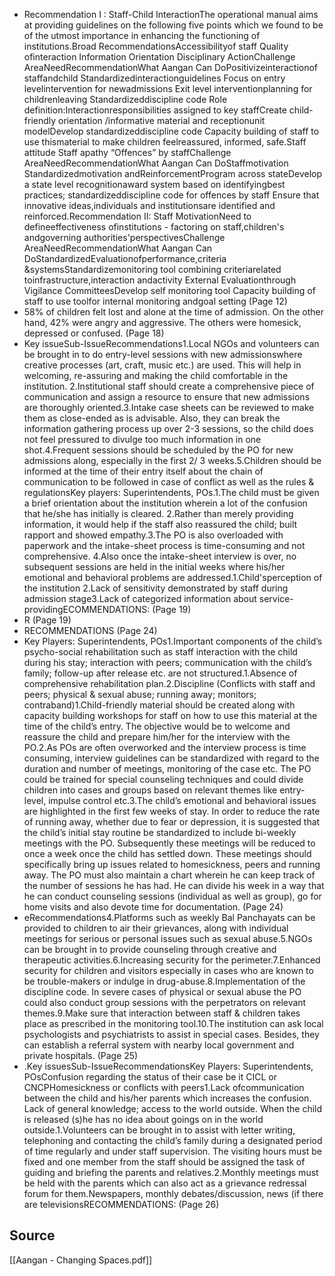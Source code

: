 - Recommendation I : Staff-Child InteractionThe operational manual aims at providing guidelines on the following five points which we found to be of the utmost importance in enhancing the functioning of institutions.Broad RecommendationsAccessibilityof staff Quality ofinteraction Information Orientation Disciplinary ActionChallenge AreaNeedRecommendationWhat Aangan Can DoPositivizeinteractionof staffandchild Standardizedinteractionguidelines  Focus on entry levelintervention for newadmissions Exit level interventionplanning for childrenleaving Standardizeddiscipline code  Role definition:Interactionresponsibilities assigned to key staffCreate child-friendly orientation /informative material  and receptionunit modelDevelop standardizeddiscipline code Capacity building of staff to use thismaterial to make children feelreassured, informed, safe.Staff attitude Staff apathy “Offences” by staffChallenge AreaNeedRecommendationWhat Aangan Can DoStaffmotivation Standardizedmotivation andReinforcementProgram across stateDevelop a state level recognitionaward system based on identifyingbest practices; standardizeddiscipline code for offences by staff Ensure that innovative ideas,individuals and institutionsare identified and reinforced.Recommendation II: Staff MotivationNeed to defineeffectiveness ofinstitutions - factoring on staff,children's andgoverning authorities'perspectivesChallenge AreaNeedRecommendationWhat Aangan Can DoStandardizedEvaluationofperformance,criteria &systemsStandardizemonitoring tool combining criteriarelated toinfrastructure,interaction andactivity External Evaluationthrough Vigilance CommitteesDevelop self monitoring tool  Capacity building of staff to use toolfor internal monitoring andgoal setting   (Page 12)
- 58% of children felt lost and alone at the time of admission. On the other hand, 42% were angry and aggressive. The others were homesick, depressed or confused. (Page 18)
- Key issueSub-IssueRecommendations1.Local NGOs and volunteers can be brought in to do entry-level sessions with new admissionswhere creative processes (art, craft, music etc.) are used. This will help in welcoming, re-assuring and making the child comfortable in the institution. 2.Institutional staff should create a comprehensive piece of communication and assign a resource to ensure that new admissions are thoroughly oriented.3.Intake case sheets can be reviewed to make them as close-ended as is advisable. Also, they can break the information gathering process up over 2-3 sessions, so the child does not feel pressured to divulge too much information in one shot.4.Frequent sessions should be scheduled by the PO for new admissions along, especially in the first 2/ 3 weeks.5.Children should be informed at the time of their entry itself about the chain of communication to be followed in case of conflict as well as the rules & regulationsKey players: Superintendents, POs.1.The child must be given a brief orientation about the institution wherein a lot of the confusion that he/she has initially is cleared. 2.Rather than merely providing information, it would help if the staff also reassured the child; built rapport and showed empathy.3.The PO is also overloaded with paperwork and the intake-sheet process is time-consuming and not comprehensive. 4.Also once the intake-sheet interview is over, no subsequent sessions are held in the initial weeks where his/her emotional and behavioral problems are addressed.1.Child'sperception of  the institution 2.Lack of sensitivity demonstrated by staff during admission stage3.Lack of categorized information about service-providingECOMMENDATIONS: (Page 19)
- R (Page 19)
- RECOMMENDATIONS (Page 24)
- Key Players: Superintendents, POs1.Important components of the child’s psycho-social rehabilitation such as staff interaction with the child during his stay; interaction with peers; communication with the child’s family; follow-up after release etc. are not structured.1.Absence of comprehensive rehabilitation plan.2.Discipline (Conflicts with staff and peers; physical & sexual abuse; running away; monitors; contraband)1.Child-friendly material should be created along with capacity building workshops for staff on how to use this material at the time of the child’s entry. The objective would be to welcome and reassure the child and prepare him/her for the interview with the PO.2.As POs are often overworked and the interview process is time consuming, interview guidelines can be standardized with regard to the duration and number of meetings, monitoring of the case etc. The PO could be trained for special counseling techniques and could divide children into cases and groups based on relevant themes like entry-level, impulse control etc.3.The child’s emotional and behavioral issues are highlighted in the first few weeks of stay. In order to reduce the rate of running away, whether due to fear or depression, it is suggested that the child’s initial stay routine be standardized to include bi-weekly meetings with the PO. Subsequently these meetings will be reduced to once a week once the child has settled down. These meetings should specifically bring up issues related to homesickness, peers and running away. The PO must also maintain a chart wherein he can keep track of the number of sessions he has had. He can divide his week in a way that he can conduct counseling sessions (individual as well as group), go for home visits and also devote time for documentation. (Page 24)
- eRecommendations4.Platforms such as weekly Bal Panchayats can be provided to children to air their grievances, along with individual meetings for serious or personal issues such as sexual abuse.5.NGOs can be brought in to provide counseling through creative and therapeutic activities.6.Increasing security for the perimeter.7.Enhanced security for children and visitors especially in cases who are known to be trouble-makers or indulge in drug-abuse.8.Implementation of the discipline code. In severe cases of physical or sexual abuse the PO could also conduct group sessions with the perpetrators on relevant themes.9.Make sure that interaction between staff & children takes place as prescribed in the monitoring tool.10.The institution can ask local psychologists and psychiatrists to assist in special cases. Besides, they can establish a referral system with nearby local government and private hospitals. (Page 25)
- .Key issuesSub-IssueRecommendationsKey Players: Superintendents, POsConfusion regarding the status of their case be it CICL or CNCPHomesickness or conflicts with peers1.Lack ofcommunication between the child and his/her parents which increases the confusion. Lack of general knowledge; access to the world outside. When the child is released (s)he has no idea about goings on in the world outside.1.Volunteers can be brought in to assist with letter writing, telephoning and contacting the child’s family during a designated period of time regularly and under staff supervision. The visiting hours must be fixed and one member from the staff should be assigned the task of guiding and briefing the parents and relatives.2.Monthly meetings must be held with the parents which can also act as a grievance  redressal forum for them.Newspapers, monthly debates/discussion, news (if there are televisionsRECOMMENDATIONS: (Page 26)

## Source
[[Aangan - Changing Spaces.pdf]]